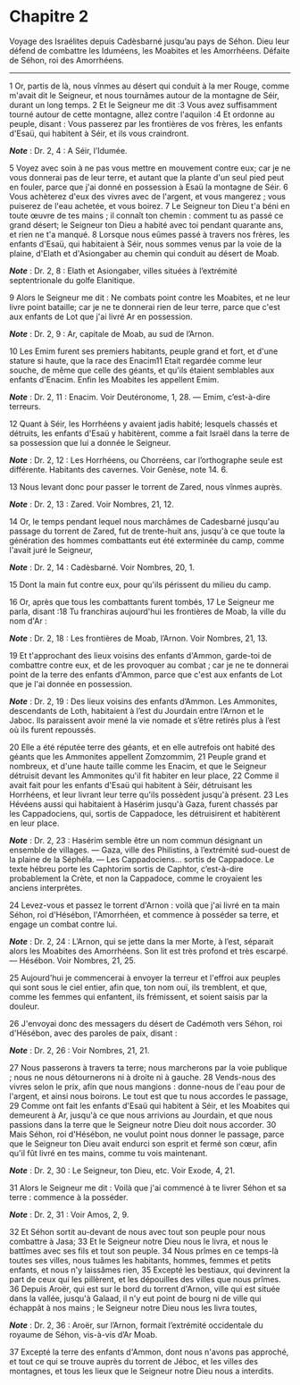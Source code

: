 # Chapitre 2

Voyage des Israélites depuis Cadèsbarné jusqu’au pays de Séhon.
Dieu leur défend de combattre les Iduméens, les Moabites et les Amorrhéens.
Défaite de Séhon, roi des Amorrhéens.

***

1 Or, partis de là, nous vînmes au désert qui conduit à la mer Rouge, comme m'avait dit le Seigneur, et nous tournâmes autour de la montagne de Séir, durant un long temps. 2 Et le Seigneur me dit :3 Vous avez suffisamment tourné autour de cette montagne, allez contre l'aquilon :4 Et ordonne au peuple, disant : Vous passerez par les frontières de vos frères, les enfants d'Esaü, qui habitent à Séir, et ils vous craindront.

***Note*** :  Dr. 2, 4 : A Séir, l’Idumée.

5 Voyez avec soin à ne pas vous mettre en mouvement contre eux; car je ne vous donnerai pas de leur terre, et autant que la plante d'un seul pied peut en fouler, parce que j'ai donné en possession à Esaü la montagne de Séir. 6 Vous achèterez d'eux des vivres avec de l'argent, et vous mangerez ; vous puiserez de l'eau achetée, et vous boirez. 7 Le Seigneur ton Dieu t'a béni en toute œuvre de tes mains ; il connaît ton chemin : comment tu as passé ce grand désert; le Seigneur ton Dieu a habité avec toi pendant quarante ans, et rien ne t'a manqué. 8 Lorsque nous eûmes passé à travers nos frères, les enfants d'Esaü, qui habitaient à Séir, nous sommes venus par la voie de la plaine, d'Elath et d'Asiongaber au chemin qui conduit au désert de Moab.

***Note*** :  Dr. 2, 8 : Elath et Asiongaber, villes situées à l’extrémité septentrionale du golfe Elanitique.


9 Alors le Seigneur me dit : Ne combats point contre les Moabites, et ne leur livre point bataille; car je ne te donnerai rien de leur terre, parce que c'est aux enfants de Lot que j'ai livré Ar en possession.

***Note*** :  Dr. 2, 9 : Ar, capitale de Moab, au sud de l’Arnon.

10 Les Emim furent ses premiers habitants, peuple grand et fort, et d'une stature si haute, que la race des Enacim11 Etait regardée comme leur souche, de même que celle des géants, et qu'ils étaient semblables aux enfants d'Enacim. Enfin les Moabites les appellent Emim.

***Note*** :  Dr. 2, 11 : Enacim. Voir Deutéronome, 1, 28. ― Emim, c’est-à-dire terreurs.

12 Quant à Séir, les Horrhéens y avaient jadis habité; lesquels chassés et détruits, les enfants d'Esaü y habitèrent, comme a fait Israël dans la terre de sa possession que lui a donnée le Seigneur.

***Note*** :  Dr. 2, 12 : Les Horrhéens, ou Chorréens, car l’orthographe seule est différente. Habitants des cavernes. Voir Genèse, note 14. 6.

13 Nous levant donc pour passer le torrent de Zared, nous vînmes auprès.

***Note*** :  Dr. 2, 13 : Zared. Voir Nombres, 21, 12.


14 Or, le temps pendant lequel nous marchâmes de Cadesbarné jusqu'au passage du torrent de Zared, fut de trente-huit ans, jusqu'à ce que toute la génération des hommes combattants eut été exterminée du camp, comme l'avait juré le Seigneur,

***Note*** :  Dr. 2, 14 : Cadèsbarné. Voir Nombres, 20, 1.

15 Dont la main fut contre eux, pour qu'ils périssent du milieu du camp.


16 Or, après que tous les combattants furent tombés, 17 Le Seigneur me parla, disant :18 Tu franchiras aujourd'hui les frontières de Moab, la ville du nom d'Ar :

***Note*** :  Dr. 2, 18 : Les frontières de Moab, l’Arnon. Voir Nombres, 21, 13.

19 Et t'approchant des lieux voisins des enfants d'Ammon, garde-toi de combattre contre eux, et de les provoquer au combat ; car je ne te donnerai point de la terre des enfants d'Ammon, parce que c'est aux enfants de Lot que je l'ai donnée en possession.

***Note*** :  Dr. 2, 19 : Des lieux voisins des enfants d’Ammon. Les Ammonites, descendants de Loth, habitaient à l’est du Jourdain entre l’Arnon et le Jaboc. Ils paraissent avoir mené la vie nomade et s’être retirés plus à l’est où ils furent repoussés.

20 Elle a été réputée terre des géants, et en elle autrefois ont habité des géants que les Ammonites appellent Zomzommim, 21 Peuple grand et nombreux, et d'une haute taille comme les Enacim, et que le Seigneur détruisit devant les Ammonites qu'il fit habiter en leur place, 22 Comme il avait fait pour les enfants d'Esaü qui habitent à Séir, détruisant les Horrhéens, et leur livrant leur terre qu'ils possèdent jusqu'à présent. 23 Les Hévéens aussi qui habitaient à Hasérim jusqu'à Gaza, furent chassés par les Cappadociens, qui, sortis de Cappadoce, les détruisirent et habitèrent en leur place.

***Note*** :  Dr. 2, 23 : Hasérim semble être un nom commun désignant un ensemble de villages. ― Gaza, ville des Philistins, à l’extrémité sud-ouest de la plaine de la Séphéla. ― Les Cappadociens… sortis de Cappadoce. Le texte hébreu porte les Caphtorim sortis de Caphtor, c’est-à-dire probablement la Crète, et non la Cappadoce, comme le croyaient les anciens interprètes.

24 Levez-vous et passez le torrent d'Arnon : voilà que j'ai livré en ta main Séhon, roi d'Hésébon, l'Amorrhéen, et commence à posséder sa terre, et engage un combat contre lui.

***Note*** :  Dr. 2, 24 : L’Arnon, qui se jette dans la mer Morte, à l’est, séparait alors les Moabites des Amorrhéens. Son lit est très profond et très escarpé. ― Hésébon. Voir Nombres, 21, 25.

25 Aujourd'hui je commencerai à envoyer la terreur et l'effroi aux peuples qui sont sous le ciel entier, afin que, ton nom ouï, ils tremblent, et que, comme les femmes qui enfantent, ils frémissent, et soient saisis par la douleur.


26 J'envoyai donc des messagers du désert de Cadémoth vers Séhon, roi d'Hésébon, avec des paroles de paix, disant :

***Note*** :  Dr. 2, 26 : Voir Nombres, 21, 21.

27 Nous passerons à travers ta terre; nous marcherons par la voie publique ; nous ne nous détournerons ni à droite ni à gauche. 28 Vends-nous des vivres selon le prix, afin que nous mangions : donne-nous de l'eau pour de l'argent, et ainsi nous boirons. Le tout est que tu nous accordes le passage, 29 Comme ont fait les enfants d'Esaü qui habitent à Séir, et les Moabites qui demeurent à Ar, jusqu'à ce que nous arrivions au Jourdain, et que nous passions dans la terre que le Seigneur notre Dieu doit nous accorder. 30 Mais Séhon, roi d'Hésébon, ne voulut point nous donner le passage, parce que le Seigneur ton Dieu avait endurci son esprit et fermé son cœur, afin qu'il fût livré en tes mains, comme tu vois maintenant.

***Note*** :  Dr. 2, 30 : Le Seigneur, ton Dieu, etc. Voir Exode, 4, 21.

31 Alors le Seigneur me dit : Voilà que j'ai commencé à te livrer Séhon et sa terre : commence à la posséder.

***Note*** :  Dr. 2, 31 : Voir Amos, 2, 9.

32 Et Séhon sortit au-devant de nous avec tout son peuple pour nous combattre à Jasa; 33 Et le Seigneur notre Dieu nous le livra, et nous le battîmes avec ses fils et tout son peuple. 34 Nous prîmes en ce temps-là toutes ses villes, nous tuâmes les habitants, hommes, femmes et petits enfants, et nous n'y laissâmes rien, 35 Excepté les bestiaux, qui devinrent la part de ceux qui les pillèrent, et les dépouilles des villes que nous prîmes. 36 Depuis Aroër, qui est sur le bord du torrent d'Arnon, ville qui est située dans la vallée, jusqu'à Galaad, il n'y eut point de bourg ni de ville qui échappât à nos mains ; le Seigneur notre Dieu nous les livra toutes,

***Note*** :  Dr. 2, 36 : Aroër, sur l’Arnon, formait l’extrémité occidentale du royaume de Séhon, vis-à-vis d’Ar Moab.

37 Excepté la terre des enfants d'Ammon, dont nous n'avons pas approché, et tout ce qui se trouve auprès du torrent de Jéboc, et les villes des montagnes, et tous les lieux que le Seigneur notre Dieu nous a interdits.

